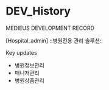 # DEV_History
MEDIEUS DEVELOPMENT RECORD

[Hospital_admin]
::병원전용 관리 솔루션::

Key updates
- 병원정보관리
- 매니저관리
- 병원상품관리
